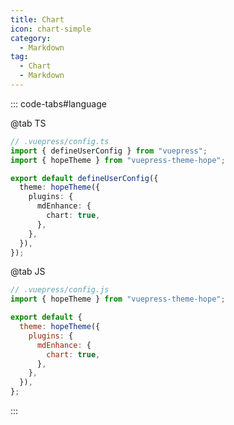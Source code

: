 ```yaml
---
title: Chart
icon: chart-simple
category:
  - Markdown
tag:
  - Chart
  - Markdown
---
```


<!-- @include: @md-enhance/guide/chart.md#before -->

::: code-tabs#language

@tab TS

```ts {8-10}
// .vuepress/config.ts
import { defineUserConfig } from "vuepress";
import { hopeTheme } from "vuepress-theme-hope";

export default defineUserConfig({
  theme: hopeTheme({
    plugins: {
      mdEnhance: {
        chart: true,
      },
    },
  }),
});
```

@tab JS

```js {7-9}
// .vuepress/config.js
import { hopeTheme } from "vuepress-theme-hope";

export default {
  theme: hopeTheme({
    plugins: {
      mdEnhance: {
        chart: true,
      },
    },
  }),
};
```

:::

<!-- @include: @md-enhance/guide/chart.md#after -->

